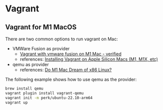 # Vagrant

## Vagrant for M1 MacOS

There are two common options to run vagrant on Mac:

- VMWare Fusion as provider
  - [Vagrant with vmware fusion on M1 Mac - verified](https://medium.com/@iamzamartech/create-and-manage-vms-with-vagrant-on-mac-m1-chip-d8b85eed082e)
  - references: [Installing Vagrant on Apple Silicon Macs (M1, M1X, etc)](https://gist.github.com/fatso83/49980bbf065022d36c3a42369479a8df)
- qemu as provider
  - references: [Do M1 Mac Dream of x86 Linux?](https://medium.com/@TETRA2000/do-m1-mac-dream-of-x86-linux-117478fc9623)


The following example shows how to use qemu as the provider:

```bash
brew install qemu
vagrant plugin install vagrant-qemu
vagrant init -m perk/ubuntu-22.10-arm64
vagrant up
```
